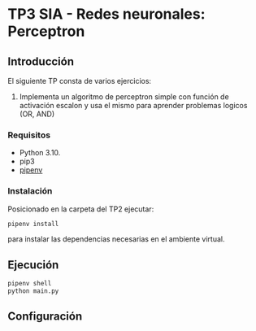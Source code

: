 
# TP3 SIA - Redes neuronales: Perceptron

## Introducción

El siguiente TP consta de varios ejercicios: 
1. Implementa un algoritmo de perceptron simple con función de activación escalon y usa el mismo para aprender problemas logicos (OR, AND)

### Requisitos

- Python 3.10.
- pip3
- [pipenv](https://pypi.org/project/pipenv/)

### Instalación

Posicionado en la carpeta del TP2 ejecutar:

```sh
pipenv install
```

para instalar las dependencias necesarias en el ambiente virtual.

## Ejecución

```sh
pipenv shell
python main.py
```

## Configuración

